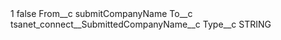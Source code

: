 <?xml version="1.0" encoding="UTF-8"?>
<CustomMetadata xmlns="http://soap.sforce.com/2006/04/metadata" xmlns:xsi="http://www.w3.org/2001/XMLSchema-instance" xmlns:xsd="http://www.w3.org/2001/XMLSchema">
    <label>1</label>
    <protected>false</protected>
    <values>
        <field>From__c</field>
        <value xsi:type="xsd:string">submitCompanyName</value>
    </values>
    <values>
        <field>To__c</field>
        <value xsi:type="xsd:string">tsanet_connect__SubmittedCompanyName__c</value>
    </values>
    <values>
        <field>Type__c</field>
        <value xsi:type="xsd:string">STRING</value>
    </values>
</CustomMetadata>
